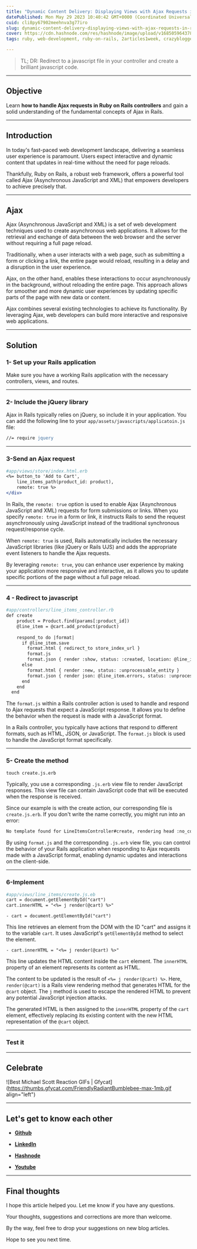 ```yaml
---
title: "Dynamic Content Delivery: Displaying Views with Ajax Requests in Ruby on Rails"
datePublished: Mon May 29 2023 10:40:42 GMT+0000 (Coordinated Universal Time)
cuid: cli8py67902meehnva3g77iro
slug: dynamic-content-delivery-displaying-views-with-ajax-requests-in-ruby-on-rails
cover: https://cdn.hashnode.com/res/hashnode/image/upload/v1685059643783/6db4dfd8-e40a-4a0e-994f-4472d33f5d6b.png
tags: ruby, web-development, ruby-on-rails, 2articles1week, crazyblogger

---
```


> TL; DR: Redirect to a javascript file in your controller and create a brilliant javascript code.

---

## Objective

Learn **how to handle Ajax requests in Ruby on Rails controllers** and gain a solid understanding of the fundamental concepts of Ajax in Rails.

---

## Introduction

In today's fast-paced web development landscape, delivering a seamless user experience is paramount. Users expect interactive and dynamic content that updates in real-time without the need for page reloads.

Thankfully, Ruby on Rails, a robust web framework, offers a powerful tool called Ajax (Asynchronous JavaScript and XML) that empowers developers to achieve precisely that.

---

## Ajax

Ajax (Asynchronous JavaScript and XML) is a set of web development techniques used to create asynchronous web applications. It allows for the retrieval and exchange of data between the web browser and the server without requiring a full page reload.

Traditionally, when a user interacts with a web page, such as submitting a form or clicking a link, the entire page would reload, resulting in a delay and a disruption in the user experience.

Ajax, on the other hand, enables these interactions to occur asynchronously in the background, without reloading the entire page. This approach allows for smoother and more dynamic user experiences by updating specific parts of the page with new data or content.

Ajax combines several existing technologies to achieve its functionality. By leveraging Ajax, web developers can build more interactive and responsive web applications.

---

## Solution

### 1- Set up your Rails application

Make sure you have a working Rails application with the necessary controllers, views, and routes.

---

### 2- Include the jQuery library

Ajax in Rails typically relies on jQuery, so include it in your application. You can add the following line to your `app/assets/javascripts/applicatoin.js` file:

```apache
//= require jquery
```

---

### 3-Send an Ajax request

```apache
#app/views/store/index.html.erb
<%= button_to 'Add to Cart',
    line_items_path(product_id: product),
    remote: true %>
</div>
```

In Rails, the `remote: true` option is used to enable Ajax (Asynchronous JavaScript and XML) requests for form submissions or links. When you specify `remote: true` in a form or link, it instructs Rails to send the request asynchronously using JavaScript instead of the traditional synchronous request/response cycle.

When `remote: true` is used, Rails automatically includes the necessary JavaScript libraries (like jQuery or Rails UJS) and adds the appropriate event listeners to handle the Ajax requests.

By leveraging `remote: true`, you can enhance user experience by making your application more responsive and interactive, as it allows you to update specific portions of the page without a full page reload.

---

### 4 - Redirect to javascript

```apache
#app/controllers/line_items_controller.rb
def create
    product = Product.find(params[:product_id])
    @line_item = @cart.add_product(product)
    
    respond_to do |format|
      if @line_item.save
        format.html { redirect_to store_index_url }
        format.js
        format.json { render :show, status: :created, location: @line_item }
      else
        format.html { render :new, status: :unprocessable_entity }
        format.json { render json: @line_item.errors, status: :unprocessable_entity }
      end
    end
  end
```

The `format.js` within a Rails controller action is used to handle and respond to Ajax requests that expect a JavaScript response. It allows you to define the behavior when the request is made with a JavaScript format.

In a Rails controller, you typically have actions that respond to different formats, such as HTML, JSON, or JavaScript. The `format.js` block is used to handle the JavaScript format specifically.

---

### 5- Create the method

```apache
touch create.js.erb
```

Typically, you use a corresponding `.js.erb` view file to render JavaScript responses. This view file can contain JavaScript code that will be executed when the response is received.

Since our example is with the create action, our corresponding file is `create.js.erb`. If you don't write the name correctly, you might run into an error:

```apache
No template found for LineItemsController#create, rendering head :no_content
```

By using `format.js` and the corresponding `.js.erb` view file, you can control the behavior of your Rails application when responding to Ajax requests made with a JavaScript format, enabling dynamic updates and interactions on the client-side.

---

### 6-Implement

```apache
#app/views/line_items/create.js.eb
cart = document.getElementById("cart")
cart.innerHTML = "<%= j render(@cart) %>"
```

`- cart = document.getElementById("cart")`

This line retrieves an element from the DOM with the ID "cart" and assigns it to the variable `cart`. It uses JavaScript's `getElementById` method to select the element.

`- cart.innerHTML = "<%= j render(@cart) %>"`

This line updates the HTML content inside the `cart` element. The `innerHTML` property of an element represents its content as HTML.

The content to be updated is the result of `<%= j render(@cart) %>`. Here, `render(@cart)` is a Rails view rendering method that generates HTML for the `@cart` object. The `j` method is used to escape the rendered HTML to prevent any potential JavaScript injection attacks.

The generated HTML is then assigned to the `innerHTML` property of the `cart` element, effectively replacing its existing content with the new HTML representation of the `@cart` object.

---

### Test it

---

## Celebrate

![Best Michael Scott Reaction GIFs | Gfycat](https://thumbs.gfycat.com/FriendlyRadiantBumblebee-max-1mb.gif align="left")

---

## **Let's get to know each other**

* [**Github**](https://github.com/alexcalaca)
    
* [**LinkedIn**](https://linkedin.com/in/alexandrecalacaofficial)
    
* [**Hashnode**](https://hashnode.com/onboard?next=/@alexandrecalaca)
    
* [**Youtube**](https://www.youtube.com/@alexandrecalacaofficial)
    

---

## **Final thoughts**

I hope this article helped you. Let me know if you have any questions.

Your thoughts, suggestions and corrections are more than welcome.

By the way, feel free to drop your suggestions on new blog articles.

Hope to see you next time.

